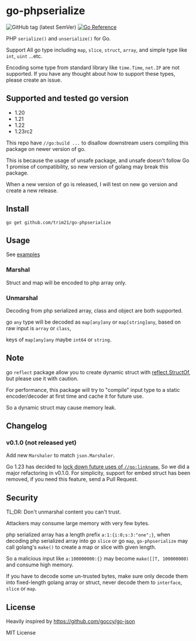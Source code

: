 # go-phpserialize

![GitHub tag (latest SemVer)](https://img.shields.io/github/v/tag/trim21/go-phpserialize?style=flat-square)
[![Go Reference](https://pkg.go.dev/badge/github.com/trim21/go-phpserialize#section-readme.svg)](https://pkg.go.dev/github.com/trim21/go-phpserialize#section-readme)

PHP `serialize()` and `unserialize()` for Go.

Support All go type including `map`, `slice`, `struct`, `array`, and simple type like `int`, `uint` ...etc.

Encoding some type from standard library like `time.Time`, `net.IP` are not supported.
If you have any thought about how to support these types, please create an issue.

## Supported and tested go version

- 1.20
- 1.21
- 1.22
- 1.23rc2

This repo have `//go:build ...` to disallow downstream users compiling this package on newer version of go.

This is because the usage of unsafe package, and unsafe doesn't follow Go 1 promise of compatibility,
so new version of golang may break this package.

When a new version of go is released, I will test on new go version and create a new release.

## Install

```console
go get github.com/trim21/go-phpserialize
```

## Usage

See [examples](./example_test.go)

### Marshal

Struct and map will be encoded to php array only.

### Unmarshal

Decoding from php serialized array, class and object are both supported.

go `any` type will be decoded as `map[any]any` or `map[string]any`, based on raw input is `array` or `class`,

keys of `map[any]any` maybe `int64` or `string`.

## Note

go `reflect` package allow you to create dynamic struct with [reflect.StructOf](https://pkg.go.dev/reflect#StructOf),
but please use it with caution.

For performance, this package will try to "compile" input type to a static encoder/decoder
at first time and cache it for future use.

So a dynamic struct may cause memory leak.

## Changelog

### v0.1.0 (not released yet)

Add new `Marshaler` to match `json.Marshaler`.

Go 1.23 has decided to [lock down future uses of `//go:linkname`](https://github.com/golang/go/issues/67401),
So we did a major refactoring in v0.1.0.
For simplicity, support for embed struct has been removed,
if you need this feature, send a Pull Request.

## Security

TL;DR: Don't unmarshal content you can't trust.

Attackers may consume large memory with very few bytes.

php serialized array has a length prefix `a:1:{i:0;s:3:"one";}`, when decoding php serialized array into go `slice` or
go `map`,
`go-phpserialize` may call golang's `make()` to create a map or slice with given length.

So a malicious input like `a:100000000:{}` may become `make([]T, 100000000)` and consume high memory.

If you have to decode some un-trusted bytes, make sure only decode them into fixed-length golang array or struct,
never decode them to `interface`, `slice` or `map`.

## License

Heavily inspired by https://github.com/goccy/go-json

MIT License

